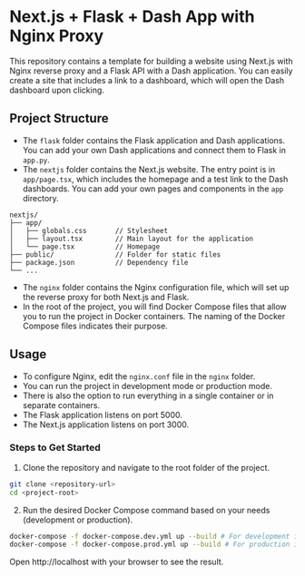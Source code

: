 # Next.js + Flask + Dash App with Nginx Proxy
This repository contains a template for building a website using Next.js with Nginx reverse proxy and a Flask API with a Dash application. You can easily create a site that includes a link to a dashboard, which will open the Dash dashboard upon clicking.

## Project Structure
- The `flask` folder contains the Flask application and Dash applications. You can add your own Dash applications and connect them to Flask in `app.py`.
- The `nextjs` folder contains the Next.js website. The entry point is in `app/page.tsx`, which includes the homepage and a test link to the Dash dashboards. You can add your own pages and components in the `app` directory.  
```
nextjs/  
├── app/  
│   ├── globals.css       // Stylesheet  
│   ├── layout.tsx        // Main layout for the application  
│   └── page.tsx          // Homepage  
├── public/               // Folder for static files   
├── package.json          // Dependency file   
└── ...
```
- The `nginx` folder contains the Nginx configuration file, which will set up the reverse proxy for both Next.js and Flask.
- In the root of the project, you will find Docker Compose files that allow you to run the project in Docker containers. The naming of the Docker Compose files indicates their purpose.

## Usage

- To configure Nginx, edit the `nginx.conf` file in the `nginx` folder.
- You can run the project in development mode or production mode.
- There is also the option to run everything in a single container or in separate containers.
- The Flask application listens on port 5000.
- The Next.js application listens on port 3000.

### Steps to Get Started

1. Clone the repository and navigate to the root folder of the project.
 
 ```bash
 git clone <repository-url>
 cd <project-root>
```
2. Run the desired Docker Compose command based on your needs (development or production).

```bash
docker-compose -f docker-compose.dev.yml up --build # For development in separate containers
docker-compose -f docker-compose.prod.yml up --build # For production in separate containers
```
Open http://localhost with your browser to see the result.

